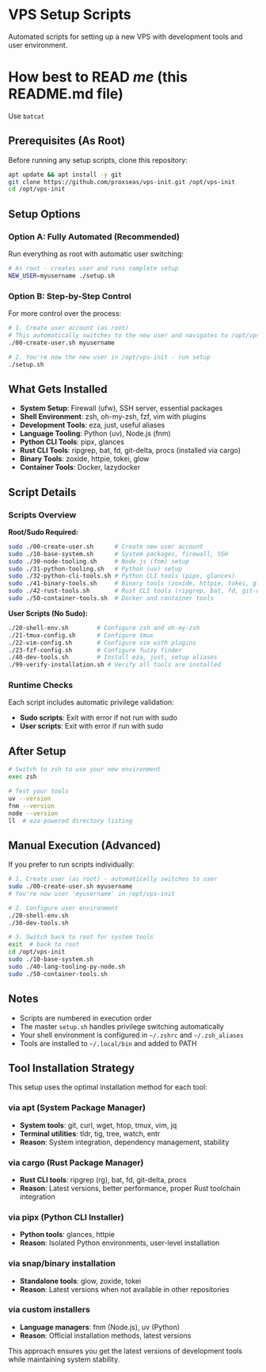 # VPS Setup Scripts

Automated scripts for setting up a new VPS with development tools and user environment.

# How best to READ *me* (this README.md file)
Use `batcat`

## Prerequisites (As Root)

Before running any setup scripts, clone this repository:

```bash
apt update && apt install -y git
git clone https://github.com/proxseas/vps-init.git /opt/vps-init
cd /opt/vps-init
```

## Setup Options

### Option A: Fully Automated (Recommended)

Run everything as root with automatic user switching:

```bash
# As root - creates user and runs complete setup
NEW_USER=myusername ./setup.sh
```

### Option B: Step-by-Step Control

For more control over the process:

```bash
# 1. Create user account (as root)
# This automatically switches to the new user and navigates to /opt/vps-init
./00-create-user.sh myusername

# 2. You're now the new user in /opt/vps-init - run setup
./setup.sh
```

## What Gets Installed

- **System Setup**: Firewall (ufw), SSH server, essential packages
- **Shell Environment**: zsh, oh-my-zsh, fzf, vim with plugins
- **Development Tools**: eza, just, useful aliases
- **Language Tooling**: Python (uv), Node.js (fnm)
- **Python CLI Tools**: pipx, glances
- **Rust CLI Tools**: ripgrep, bat, fd, git-delta, procs (installed via cargo)
- **Binary Tools**: zoxide, httpie, tokei, glow
- **Container Tools**: Docker, lazydocker

## Script Details

### Scripts Overview

**Root/Sudo Required:**
```bash
sudo ./00-create-user.sh      # Create new user account
sudo ./10-base-system.sh      # System packages, firewall, SSH
sudo ./30-node-tooling.sh     # Node.js (fnm) setup
sudo ./31-python-tooling.sh   # Python (uv) setup
sudo ./32-python-cli-tools.sh # Python CLI tools (pipx, glances)
sudo ./41-binary-tools.sh     # Binary tools (zoxide, httpie, tokei, glow)
sudo ./42-rust-tools.sh       # Rust CLI tools (ripgrep, bat, fd, git-delta, procs)
sudo ./50-container-tools.sh  # Docker and container tools
```

**User Scripts (No Sudo):**
```bash
./20-shell-env.sh        # Configure zsh and oh-my-zsh
./21-tmux-config.sh      # Configure tmux
./22-vim-config.sh       # Configure vim with plugins
./23-fzf-config.sh       # Configure fuzzy finder
./40-dev-tools.sh        # Install eza, just, setup aliases
./99-verify-installation.sh # Verify all tools are installed
```

### Runtime Checks

Each script includes automatic privilege validation:
- **Sudo scripts**: Exit with error if not run with sudo
- **User scripts**: Exit with error if run with sudo

## After Setup

```bash
# Switch to zsh to use your new environment
exec zsh

# Test your tools
uv --version
fnm --version
node --version
ll  # eza-powered directory listing
```

## Manual Execution (Advanced)

If you prefer to run scripts individually:

```bash
# 1. Create user (as root) - automatically switches to user
sudo ./00-create-user.sh myusername
# You're now user 'myusername' in /opt/vps-init

# 2. Configure user environment
./20-shell-env.sh
./30-dev-tools.sh

# 3. Switch back to root for system tools
exit  # back to root
cd /opt/vps-init
sudo ./10-base-system.sh
sudo ./40-lang-tooling-py-node.sh
sudo ./50-container-tools.sh
```

## Notes

- Scripts are numbered in execution order
- The master `setup.sh` handles privilege switching automatically
- Your shell environment is configured in `~/.zshrc` and `~/.zsh_aliases`
- Tools are installed to `~/.local/bin` and added to PATH

## Tool Installation Strategy

This setup uses the optimal installation method for each tool:

### **via apt (System Package Manager)**
- **System tools**: git, curl, wget, htop, tmux, vim, jq
- **Terminal utilities**: tldr, tig, tree, watch, entr
- **Reason**: System integration, dependency management, stability

### **via cargo (Rust Package Manager)**
- **Rust CLI tools**: ripgrep (rg), bat, fd, git-delta, procs
- **Reason**: Latest versions, better performance, proper Rust toolchain integration

### **via pipx (Python CLI Installer)**
- **Python tools**: glances, httpie
- **Reason**: Isolated Python environments, user-level installation

### **via snap/binary installation**
- **Standalone tools**: glow, zoxide, tokei
- **Reason**: Latest versions when not available in other repositories

### **via custom installers**
- **Language managers**: fnm (Node.js), uv (Python)
- **Reason**: Official installation methods, latest versions

This approach ensures you get the latest versions of development tools while maintaining system stability.